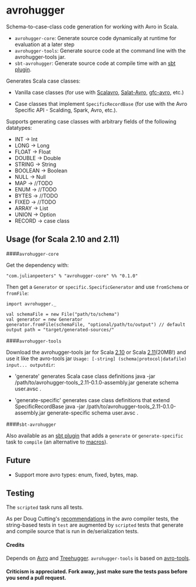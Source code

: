 # avrohugger
Schema-to-case-class code generation for working with Avro in Scala. 

* `avrohugger-core`: Generate source code dynamically at runtime for evaluation at a later step
* `avrohugger-tools`: Generate source code at the command line with the avrohugger-tools jar.
* `sbt-avrohugger`: Generate source code at compile time with an [sbt plugin](https://github.com/julianpeeters/sbt-avrohugger).

Generates Scala case classes:

- Vanilla case classes (for use with [Scalavro](https://github.com/GenslerAppsPod/scalavro), [Salat-Avro](https://github.com/julianpeeters/salat-avro), [gfc-avro](https://github.com/gilt/gfc-avro), etc.)

- Case classes that implement `SpecificRecordBase` (for use with the Avro Specific API - Scalding, Spark, Avro, etc.).

Supports generating case classes with arbitrary fields of the following datatypes: 


* INT -> Int
* LONG -> Long
* FLOAT -> Float
* DOUBLE -> Double
* STRING -> String
* BOOLEAN -> Boolean
* NULL  -> Null
* MAP -> //TODO
* ENUM -> //TODO
* BYTES -> //TODO
* FIXED -> //TODO
* ARRAY -> List
* UNION -> Option
* RECORD -> case class



## Usage (for Scala 2.10 and 2.11)


####`avrohugger-core` 

Get the dependency with:

    "com.julianpeeters" % "avrohugger-core" %% "0.1.0"

Then get a `Generator` or `specific.SpecificGenerator` and use `fromSchema` or `fromFile`:


    import avrohugger._

    val schemaFile = new File("path/to/schema")
    val generator = new Generator
    generator.fromFile(schemaFile, "optional/path/to/output") // default output path = "target/generated-sources/"


####`avrohugger-tools`


Download the avrohugger-tools jar for Scala [2.10](https://search.maven.org/remotecontent?filepath=com/julianpeeters/avrohugger-tools_2.10/0.1.0/avrohugger-tools_2.10-0.1.0-assembly.jar) or Scala [2.11](https://search.maven.org/remotecontent?filepath=com/julianpeeters/avrohugger-tools_2.11/0.1.0/avrohugger-tools_2.11-0.1.0-assembly.jar)(20MB!) and use it like the avro-tools jar `Usage: [-string] (schema|protocol|datafile) input... outputdir`:


- 'generate' generates Scala case class definitions
    java -jar /path/to/avrohugger-tools_2.11-0.1.0-assembly.jar generate schema user.avsc . 


- 'generate-specific' generates case class definitions that extend SpecificRecordBase
    java -jar /path/to/avrohugger-tools_2.11-0.1.0-assembly.jar generate-specific schema user.avsc . 


####`sbt-avrohugger`

Also available as an [sbt plugin](https://github.com/julianpeeters/sbt-avrohugger) that adds a `generate` or `generate-specific` task to `compile` (an alternative to [macros](https://github.com/julianpeeters/avro-scala-macro-annotations)).


## Future

* Support more avro types: enum, fixed, bytes, map.


## Testing

The `scripted` task runs all tests. 

As per Doug Cutting's [recommendations](https://github.com/apache/avro/blob/trunk/lang/java/tools/src/test/java/org/apache/avro/tool/TestSpecificCompilerTool.java#L130) in the avro compiler tests, the string-based tests in `test` are augmented by `scripted` tests that generate and compile source that is run in de/serialization tests.


#### Credits
Depends on [Avro](https://github.com/apache/avro) and [Treehugger](https://github.com/eed3si9n/treehugger). `avrohugger-tools` is based on [avro-tools](http://avro.apache.org/docs/1.7.7/gettingstartedjava.html#Serializing+and+deserializing+with+code+generation).


#### Criticism is appreciated. Fork away, just make sure the tests pass before you send a pull request.